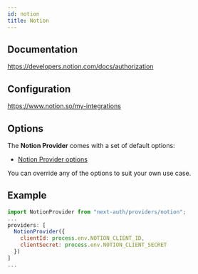 ```yaml
---
id: notion
title: Notion
---
```


## Documentation

https://developers.notion.com/docs/authorization

## Configuration

https://www.notion.so/my-integrations

## Options

The **Notion Provider** comes with a set of default options:

- [Notion Provider options](https://github.com/nextauthjs/next-auth/blob/main/packages/next-auth/src/providers/notion.ts)

You can override any of the options to suit your own use case.

## Example

```js
import NotionProvider from "next-auth/providers/notion";
...
providers: [
  NotionProvider({
    clientId: process.env.NOTION_CLIENT_ID,
    clientSecret: process.env.NOTION_CLIENT_SECRET
  })
]
...
```
